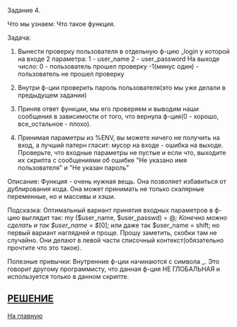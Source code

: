 Задание 4.

Что мы узнаем:
Что такое функция.

Задача:
1) Вынести проверку пользователя в отдельную ф-цию _login у которой на входе 2 параметра:
1 - user_name
2 - user_password
На выходе число:
0 - пользователь прошел проверку
-1(минус один) - пользователь не прошел проверку

2) Внутри ф-ции проверить пароль пользователя(это мы уже делали в предыдущем задании)

3) Приняв ответ функции, мы его проверяем и выводим наши сообщения в зависимости от того, что вернула ф-ция(0 - хорошо, все_остальное - плохо).

4) Принимая параметры из %ENV, вы можете ничего не получить на вход, а лучший патерн гласит: мусор на входе - ошибка на выходе. Проверьте, что входные параметры не пустые и если что, выходите их скрипта с сообщениями об ошибке "Не указано имя пользователя" и "Не указан пароль"

Описание:
Функция - очень нужная вещь. Она позволяет избавиться от дублирования кода. Она может принимать не только скалярные переменные, но и массивы и хэши.

Подсказка:
Оптимальный вариант принятия входных параметров в ф-цию выглядит так:
my ($user_name, $user_passwd) = @_;
Конечно можно сделать и так $user_name = $_[0]; или даже так $user_name = shift; но первый вариант наглядней и проще. Прошу заметить, скобки там не случайно. Они делают в левой части списочный контекст(обязательно прочтите что это такое).

Полезные привычки:
Внутренние ф-ции начинаются с символа _. Это говорит другому программисту, что данная ф-ция НЕ ГЛОБАЛЬНАЯ и используется только в данном скрипте.

[РЕШЕНИЕ](../Task_04.pl)
---
[На главную](../README.md)
